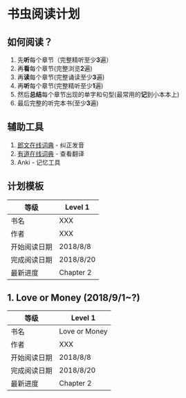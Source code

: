 # 书虫阅读计划

## 如何阅读？
1. 先**听**每个章节（完整精听至少**3**遍）
2. 再**看**每个章节(完整浏览**2**遍)
3. 再**读**每个章节(完整诵读至少**3**遍)
4. 再**听**每个章节(完整精听至少**1**遍)
5. 然后**总结**每个章节出现的单字和句型(最常用的**记**到小本本上)
6. 最后完整的听完本书(至少**3**遍)

## 辅助工具

1. [郎文在线词典](https://www.ldoceonline.com/) - 纠正发音
2. [有道在线词典](http://dict.youdao.com/) - 查看翻译
3. Anki - 记忆工具


## 计划模板

| 等级         | Level 1   |
| ------------ | --------- |
| 书名         | XXX       |
| 作者         | XXX       |
| 开始阅读日期 | 2018/8/8  |
| 完成阅读日期 | 2018/8/20 |
| 最新进度     | Chapter 2 |

## 1. Love or Money (2018/9/1~?)

| 等级         | Level 1       |
| ------------ | ------------- |
| 书名         | Love or Money |
| 作者         | XXX           |
| 开始阅读日期 | 2018/8/8      |
| 完成阅读日期 | 2018/8/20     |
| 最新进度     | Chapter 2     |